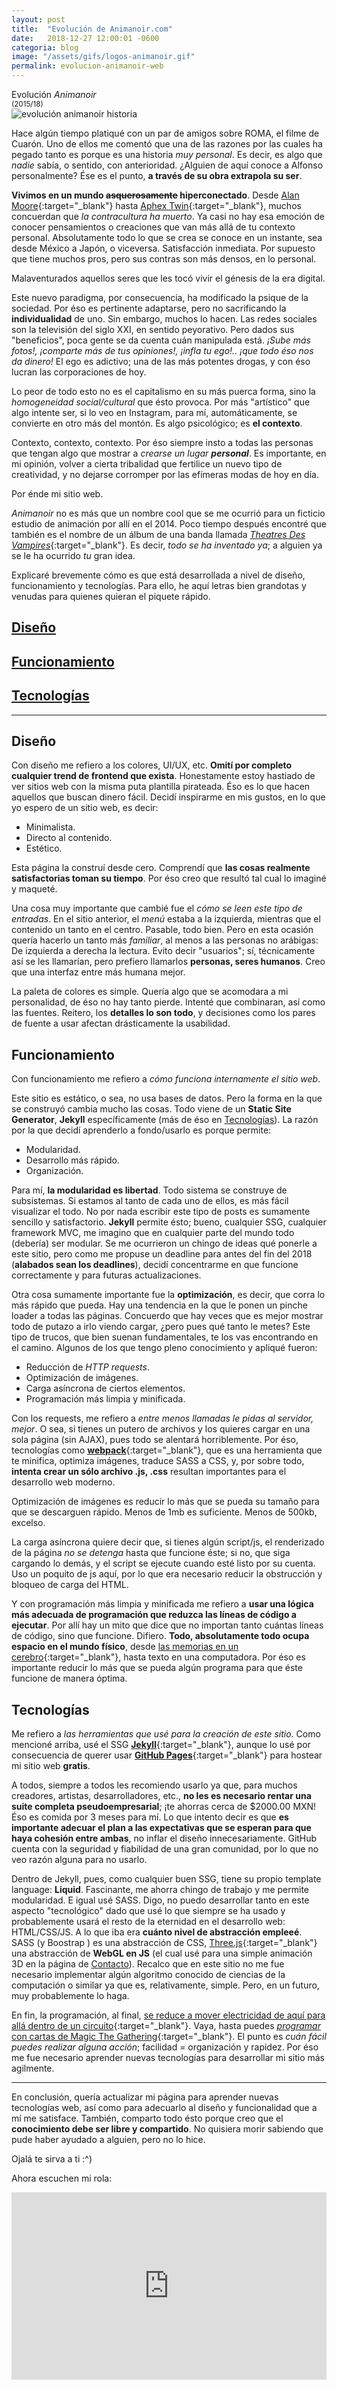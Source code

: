 ```yaml
---
layout: post
title:  "Evolución de Animanoir.com"
date:   2018-12-27 12:00:01 -0600
categoria: blog
image: "/assets/gifs/logos-animanoir.gif"
permalink: evolucion-animanoir-web
---
```

<div class="pb-3">
<div class="display-4 fuente-josefin font-weight-bold color-post-titulo">Evolución <i>Animanoir</i></div>
<small class="text-dark">(2015/18)</small>
</div>

<div class="pb-4">
<img class="img-fluid" src="/assets/posts/evolanim/evolanim-img1.jpg" alt="evolución animanoir historia">
</div>

<div class="pt-1 fuente-opensans color-lectura posts" markdown="1">

<span class="h3">H</span>ace algún tiempo platiqué con un par de amigos sobre ROMA, el filme de Cuarón. Uno de ellos me comentó que una de las razones por las cuales ha pegado tanto es porque es una historia *muy personal*. Es decir, es algo que *nadie* sabía, o sentido, con anterioridad. ¿Alguien de aquí conoce a Alfonso personalmente? Ése es el punto, **a través de su obra extrapola su ser**.

**Vivimos en un mundo ~~asquerosamente~~ hiperconectado**. Desde [Alan Moore](https://www.goodreads.com/questions/572410-hi-alan-you-ve-said-correctly-so-far-as){:target="_blank"} hasta [Aphex Twin](https://pitchfork.com/features/cover-story/reader/aphex-twin/#music-from-another-planet){:target="_blank"}, muchos concuerdan que *la contracultura ha muerto*. Ya casi no hay esa emoción de conocer pensamientos o creaciones que van más allá de tu contexto personal. Absolutamente todo lo que se crea se conoce en un instante, sea desde México a Japón, o viceversa. Satisfacción inmediata. Por supuesto que tiene muchos pros, pero sus contras son más densos, en lo personal. 

<span id="palabra-1">Malaventurados</span> aquellos seres que les tocó vivir el génesis de la era digital.

Este nuevo paradigma, por consecuencia, ha modificado la psique de la sociedad. Por éso es pertinente adaptarse, pero no sacrificando la **individualidad** de uno. Sin embargo, muchos lo hacen. Las redes sociales son la televisión del siglo XXI, en sentido peyorativo. Pero dados sus "beneficios", poca gente se da cuenta cuán manipulada está. *¡Sube más fotos!, ¡comparte más de tus opiniones!, ¡infla tu ego!.. ¡que todo éso nos da dinero!* El ego es adictivo; una de las más potentes drogas, y con éso lucran las corporaciones de hoy.

Lo peor de todo esto no es el capitalismo en su más puerca forma, sino la *homogeneidad social/cultural* que ésto provoca. Por más "artístico" que algo intente ser, si lo veo en Instagram, para mí, automáticamente, se convierte en otro más del montón. Es algo psicológico; es **el contexto**.

Contexto, contexto, contexto. Por éso siempre insto a todas las personas que tengan algo que mostrar a *crearse un lugar **personal***. Es importante, en mi opinión, volver a cierta tribalidad que fertilice un nuevo tipo de creatividad, y no dejarse corromper por las efímeras modas de hoy en día.

Por énde mi sitio web.

*Animanoir* no es más que un nombre cool que se me ocurrió para un ficticio estudio de animación por allí en el 2014. Poco tiempo después encontré que también es el nombre de un álbum de una banda llamada [_Theatres Des Vampires_](https://www.discogs.com/es/Theatres-Des-Vampires-Anima-Noir/master/445069){:target="_blank"}. Es decir, _todo se ha inventado ya_; a alguien ya se le ha ocurrido _tu_ gran idea. 

Explicaré brevemente cómo es que está desarrollada a nivel de diseño, funcionamiento y tecnologías. Para ello, he aquí letras bien grandotas y venudas para quienes quieran el piquete rápido.

<h2><a href="#diseño">Diseño</a></h2>
<h2><a href="#funcion">Funcionamiento</a></h2>
<h2><a href="#tecnos">Tecnologías</a></h2>

<hr>

<div id="diseño" markdown="1">
<h2>Diseño</h2>

Con diseño me refiero a los colores, UI/UX, etc. **Omití por completo cualquier trend de frontend que exista**. Honestamente estoy hastiado de ver sitios web con la misma puta plantilla pirateada. Éso es lo que hacen aquellos que buscan dinero fácil. Decidí inspirarme en mis gustos, en lo que yo espero de un sitio web, es decir:

- Minimalista.
- Directo al contenido.
- Estético.

Esta página la construí desde cero. Comprendí que **las cosas realmente satisfactorias toman su tiempo**. Por éso creo que resultó tal cual lo imaginé y maqueté.

Una cosa muy importante que cambié fue el *cómo se leen este tipo de entradas*. En el sitio anterior, el *menú* estaba a la izquierda, mientras que el contenido un tanto en el centro. Pasable, todo bien. Pero en esta ocasión quería hacerlo un tanto más *familiar*, al menos a las personas no arábigas: De izquierda a derecha la lectura. Evito decir "usuarios"; sí, técnicamente así se les llamarían, pero prefiero llamarlos **personas, seres humanos**. Creo que una interfaz entre más humana mejor.

La paleta de colores es simple. Quería algo que se acomodara a mi personalidad, de éso no hay tanto pierde. Intenté que combinaran, así como las fuentes. Reitero, los **detalles lo son todo**, y decisiones como los pares de fuente a usar afectan drásticamente la usabilidad.

</div>

<div id="funcion" markdown="1">
<h2>Funcionamiento</h2>

Con funcionamiento me refiero a *cómo funciona internamente el sitio web*. 

Este sitio es estático, o sea, no usa bases de datos. Pero la forma en la que se construyó cambia mucho las cosas. Todo viene de un **Static Site Generator**, **Jekyll** específicamente (más de éso en <span><a href="#tecnos">Tecnologías</a></span>). La razón por la que decidí aprenderlo a fondo/usarlo es porque permite:

- Modularidad.
- Desarrollo más rápido.
- Organización.

Para mí, **la modularidad es libertad**. Todo sistema se construye de subsistemas. Si estamos al tanto de cada uno de ellos, es más fácil visualizar el todo. No por nada escribir este tipo de posts es sumamente sencillo y satisfactorio. **Jekyll** permite ésto; bueno, cualquier SSG, cualquier framework MVC, me imagino que en cualquier parte del mundo todo (debería) ser modular. Se me ocurrieron un chingo de ideas qué ponerle a este sitio, pero como me propuse un deadline para antes del fin del 2018 (**alabados sean los deadlines**), decidí concentrarme en que funcione correctamente y para futuras actualizaciones.

Otra cosa sumamente importante fue la **optimización**, es decir, que corra lo más rápido que pueda. Hay una tendencia en la que le ponen un pinche loader a todas las páginas. Concuerdo que hay veces que es mejor mostrar todo de putazo a irlo viendo cargar, ¿pero pues qué tanto le metes? Este tipo de trucos, que bien suenan fundamentales, te los vas encontrando en el camino. Algunos de los que tengo pleno conocimiento y apliqué fueron:

- Reducción de *HTTP requests*.
- Optimización de imágenes.
- Carga asíncrona de ciertos elementos.
- Programación más limpia y minificada.

Con los requests, me refiero a *entre menos llamadas le pidas al servidor, mejor*. O sea, si tienes un putero de archivos y los quieres cargar en una sola página (sin AJAX), pues todo se alentará horriblemente. Por éso, tecnologías como [**webpack**](https://webpack.js.org/){:target="_blank"}, que es una herramienta que te minifica, optimiza imágenes, traduce SASS a CSS, y, por sobre todo, **intenta crear un sólo archivo .js, .css** resultan importantes para el desarrollo web moderno.

Optimización de imágenes es reducir lo más que se pueda su tamaño para que se descarguen rápido. Menos de 1mb es suficiente. Menos de 500kb, excelso.

La carga asíncrona quiere decir que, si tienes algún script/js, el renderizado de la página *no se detenga* hasta que funcione éste; si no, que siga cargando lo demás, y el script se ejecute cuando esté listo por su cuenta. Uso un poquito de js aquí, por lo que era necesario reducir la obstrucción y bloqueo de carga del HTML.

Y con programación más limpia y minificada me refiero a **usar una lógica más adecuada de programación que reduzca las líneas de código a ejecutar**. Por allí hay un mito que dice que no importan tanto cuántas líneas de código, sino que funcione. Difiero. **Todo, absolutamente todo ocupa espacio en el mundo físico**, desde [las memorias en un cerebro](http://www.human-memory.net/processes_storage.html){:target="_blank"}, hasta texto en una computadora. Por éso es importante reducir lo más que se pueda algún programa para que éste funcione de manera óptima.

</div>

<div id="tecnos" markdown="1">
<h2>Tecnologías</h2>

Me refiero a *las herramientas que usé para la creación de este sitio*. Como mencioné arriba, usé el SSG [**Jekyll**](https://jekyllrb.com/){:target="_blank"}, aunque lo usé por consecuencia de querer usar [**GitHub Pages**](https://pages.github.com/){:target="_blank"} para hostear mi sitio web <b>gratis</b>.

A todos, siempre a todos les recomiendo usarlo ya que, para muchos creadores, artistas, desarrolladores, etc., **no les es necesario rentar una suite completa pseudoempresarial**; ¡te ahorras cerca de $2000.00 MXN! Éso es comida por 3 meses para mí. Lo que intento decir es que **es importante adecuar el plan a las expectativas que se esperan para que haya cohesión entre ambas**, no inflar el diseño innecesariamente. GitHub cuenta con la seguridad y fiabilidad de una gran comunidad, por lo que no veo razón alguna para no usarlo.

Dentro de Jekyll, pues, como cualquier buen SSG, tiene su propio template language: **Liquid**. Fascinante, me ahorra chingo de trabajo y me permite modularidad. E igual usé SASS. Digo, no puedo desarrollar tanto en este aspecto "tecnológico" dado que usé lo que siempre se ha usado y probablemente usará el resto de la eternidad en el desarrollo web: HTML/CSS/JS. A lo que iba era **cuánto nivel de abstracción empleeé**. SASS (y Boostrap ) es una abstracción de CSS, [Three.js](https://threejs.org/){:target="_blank"} una abstracción de **WebGL en JS** (el cual usé para una simple animación 3D en la página de  <a href="contacto.html" target="_blank">Contacto</a>). Recalco que en este sitio no me fue necesario implementar algún algoritmo conocido de ciencias de la computación o similar ya que es, relativamente, simple. Pero, en un futuro, muy probablemente lo haga.

En fin, la programación, al final, [se reduce a mover electricidad de aquí para allá dentro de un circuito](https://www.quora.com/What-is-programming-actually){:target="_blank"}. Vaya, hasta puedes [*programar* con cartas de Magic The Gathering](https://www.toothycat.net/~hologram/Turing/HowItWorks.html){:target="_blank"}. El punto es *cuán fácil puedes realizar alguna acción*; facilidad = organización y rapidez. Por éso me fue necesario aprender nuevas tecnologías para desarrollar mi sitio más agilmente.

</div>

<hr>

En conclusión, quería actualizar mi página para aprender nuevas tecnologías web, así como para adecuarlo al diseño y funcionalidad que a mí me satisface. También, comparto todo ésto porque creo que el **conocimiento debe ser libre y compartido**. No quisiera morir sabiendo que pude haber ayudado a alguien, pero no lo hice.

Ojalá te sirva a ti :^)

Ahora escuchen mi rola:

<div class="video-container">
<iframe width="100%" height="300" scrolling="no" frameborder="no" allow="autoplay" src="https://w.soundcloud.com/player/?url=https%3A//api.soundcloud.com/tracks/558756030&color=%23020202&auto_play=false&hide_related=false&show_comments=true&show_user=true&show_reposts=false&show_teaser=true&visual=true"></iframe>
</div>

</div>

<script>

let idPalabra = document.querySelector('#palabra-1');
let palabra1 = 'Bienaventurados';
let palabra2 = 'Malaventurados';

idPalabra.textContent = palabra1;

setInterval(function(){
    if (idPalabra.textContent === palabra1) {
        idPalabra.textContent = palabra2;
    } else {
        idPalabra.textContent = palabra1;
    }
}, 1000);

</script>

